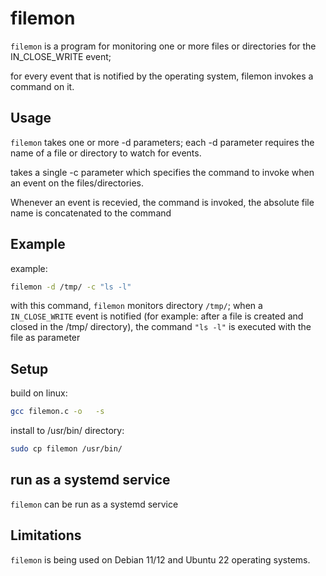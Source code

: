 # filemon

`filemon` is a program for monitoring one or more files or directories for the IN_CLOSE_WRITE event; 

for every event that is notified by the operating system, filemon invokes a command on it.


## Usage

`filemon` takes one or more -d parameters; each -d parameter requires the name of a file or directory to watch for events.

takes a single -c parameter which specifies the command to invoke when an event on the files/directories.

Whenever an event is recevied, the command is invoked, the absolute file name is concatenated to the command


## Example

 example: 
 ```bash
 filemon -d /tmp/ -c "ls -l"
 ```

with this command, `filemon` monitors directory `/tmp/`; when a `IN_CLOSE_WRITE` event is notified 
(for example: after a file is created and closed in the /tmp/ directory),
 the command `"ls -l"` is executed with the file as parameter


## Setup

build on linux:

```bash
gcc filemon.c -o   -s
```

install to /usr/bin/ directory: 
```bash
sudo cp filemon /usr/bin/
```


## run as a systemd service

`filemon` can be run as a systemd service 


## Limitations

`filemon` is being used on Debian 11/12 and Ubuntu 22 operating systems.
